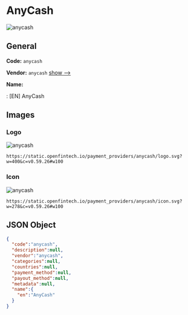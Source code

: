 
# AnyCash 
![anycash](https://static.openfintech.io/payment_providers/anycash/logo.svg?w=400&c=v0.59.26#w100)  

## General 
 
**Code:** `anycash` 
 
**Vendor:** `anycash` [show -->](/vendors/anycash/) 
 
**Name:** 
 
:	[EN] AnyCash 
 

## Images 

### Logo 
 
![anycash](https://static.openfintech.io/payment_providers/anycash/logo.svg?w=400&c=v0.59.26#w100)  

```
https://static.openfintech.io/payment_providers/anycash/logo.svg?w=400&c=v0.59.26#w100
```  

### Icon 
 
![anycash](https://static.openfintech.io/payment_providers/anycash/icon.svg?w=278&c=v0.59.26#w100)  

```
https://static.openfintech.io/payment_providers/anycash/icon.svg?w=278&c=v0.59.26#w100
```  

## JSON Object 

```json
{
  "code":"anycash",
  "description":null,
  "vendor":"anycash",
  "categories":null,
  "countries":null,
  "payment_method":null,
  "payout_method":null,
  "metadata":null,
  "name":{
    "en":"AnyCash"
  }
}
```  
